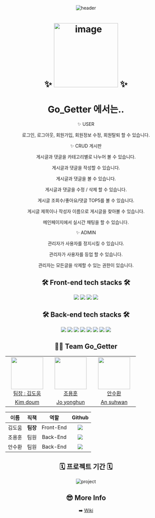 <div align="center">
  
![header](https://capsule-render.vercel.app/api?type=waving&color=timeGradient&height=200&section=header&text=안녕하세요!%20Team%20Go_Getter입니다.%20🙌&fontSize=36&fontAlign=50&fontAlignY=40)

# ✨  <img width="200" alt="image" src="https://user-images.githubusercontent.com/99451647/157680446-14fa42d3-8183-4b94-90f8-5e47fc07f808.png"> ✨



# Go_Getter 에서는..

✨ USER

로그인, 로그아웃, 회원가입, 회원정보 수정, 회원탈퇴 할 수 있습니다.

✨ CRUD 게시판

게시글과 댓글을 카테고리별로 나누어 볼 수 있습니다.

게시글과 댓글을 작성할 수 있습니다.

게시글과 댓글을 볼 수 있습니다.

게시글과 댓글을 수정 / 삭제 할 수 있습니다.

게시글 조회수/좋아요/댓글 TOP5를 볼 수 있습니다.

게시글 제목이나 작성자 이름으로 게시글을 찾아볼 수 있습니다.

메인페이지에서 실시간 채팅을 할 수 있습니다.

✨ ADMIN

관리자가 사용자를 정지시킬 수 있습니다.

관리자가 사용자를 등업 할 수 있습니다.

관리자는 모든글을 삭제할 수 있는 권한이 있습니다.

## 🛠 Front-end tech stacks 🛠

![](https://img.shields.io/badge/html-E34F26?style=for-the-badge&logo=html5&logoColor=white)
![](https://img.shields.io/badge/css3-1572B6?style=for-the-badge&logo=css3&logoColor=white)
![](https://img.shields.io/badge/javascript-F7DF1E?style=for-the-badge&logo=javascript&logoColor=black)
![](https://img.shields.io/badge/axios-A100FF?style=for-the-badge&logo=Accenture&logoColor=lightgreen)

## 🛠 Back-end tech stacks 🛠

![](https://img.shields.io/badge/Node.JS-339933?style=for-the-badge&logo=Node.js&logoColor=white)
![](https://img.shields.io/badge/Express-000000?style=for-the-badge&logo=Express&logoColor=white)
![](https://img.shields.io/badge/Mysql-4479A1?style=for-the-badge&logo=MySQL&logoColor=white)
![](https://img.shields.io/badge/Mysql2-4479A1?style=for-the-badge&logo=MySQL&logoColor=white)
![](https://img.shields.io/badge/jsonwebtoken-000000?style=for-the-badge&logo=JSON-Web-Tokens&logoColor=purple)
![](https://img.shields.io/badge/cookie_Parser-D4AA00?style=for-the-badge&logo=Cookiecutter&logoColor=white)
![](https://img.shields.io/badge/cors-F24C53?style=for-the-badge&logo=Corona-Engine&logoColor=white)
![](https://img.shields.io/badge/dotenv-172B4D?style=for-the-badge&logo=Confluence&logoColor=yellow)

## 🙌🏻 Team Go_Getter

<table>
    <tr>
        <td align="center" width="120px" height="80px">
            <a href="https://github.com/kimhelp"><img height="100px" width="100px" src="https://user-images.githubusercontent.com/90431155/156327966-40b3788e-5ac5-4a2d-9f06-09a8f20d91a3.png" /></a>
            <br />
            <a href="https://github.com/kimhelp">팀장 : 김도움</a>
        </td>
       <td align="center" width="120px" height="80px">
            <a href="https://github.com/rlatjdgh1"><img height="100px" width="100px" src="https://user-images.githubusercontent.com/90431155/156329849-d4e31b14-58d0-4f22-9658-928c07ee4b70.png" /></a>
            <br />
            <a href="https://github.com/rlatjdgh1">조용훈</a>
        </td>
        <td align="center" width="120px" height="80px">
            <a href="https://github.com/ash991213"><img height="100px" width="100px" src="https://user-images.githubusercontent.com/90431155/156328028-d508c5d6-e640-4f1b-82b7-6a367e2db953.png" /></a>
            <br />
            <a href="https://github.com/ash991213">안수환</a>
        </td>
    </tr>
    <tr>
      <td align="center">
        <a href="https://github.com/kimhelp">Kim doum</a>
       </td>
      <td align="center">
        <a href="https://github.com/rlatjdgh1">Jo yonghun</a>
      </td>
      <td align="center">
           <a href="https://github.com/ash991213">An suhwan</a>
        </td>
    </tr>
</table>

|  이름  |   직책   |   역할    |                                                                                                  Github                                                                                                   |
| :----: | :------: | :-------: | :-------------------------------------------------------------------------------------------------------------------------------------------------------------------------------------------------------: |
| 김도움 | **팀장** |  Front-End  |        <a href="https://github.com/kimhelp"><img src="https://img.shields.io/badge/kimhelp-339933?style=flat-square&logo=github&logoColor=white&link=https://github.com/kimhelp"/></a>        |
| 조용훈 |   팀원   |  Back-End | <a href="https://github.com/rlatjdgh1"><img src="https://img.shields.io/badge/rlatjdgh1-EA4AAA?style=flat-square&logo=github&logoColor=white&link=https://github.com/rlatjdgh1"/></a> |
| 안수환 |   팀원   | Back-End |    <a href="https://github.com/ash991213"><img src="https://img.shields.io/badge/ash991213-F5792A?style=flat-square&logo=github&logoColor=white&link=https://github.com/ash991213"/></a>

## 🗓 프로젝트 기간 🗓

![project](https://user-images.githubusercontent.com/99451647/157691353-4e04c3c2-ef39-438e-843b-083754eff6f0.png)


## 😎 More Info 
➡️ [Wiki](https://github.com/ash991213/Team_Go_Getter/wiki)

<div>
